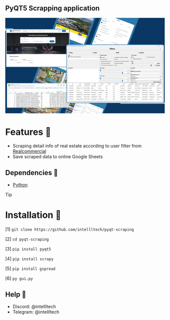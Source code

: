 ## PyQT5 Scrapping application
![Banner](https://github.com/intellltech/pyqt-scraping/blob/main/figures/a.png)


# Features 🤖
- Scraping detail info of real estate according to user filter from [Realcommercial](https://www.realcommercial.com.au/)
- Save scraped data to online Google Sheets

## Dependencies 📃
- [Python](https://www.python.org/downloads/)

> [!TIP]
> # Installation 🔗
>
>
> [1] ```git clone https://github.com/intellltech/pyqt-scraping```
> 
>[2] ```cd pyqt-scraping```
> 
>[3] ```pip install pyqt5```
> 
>[4] ```pip install scrapy```
> 
>[5] ```pip install gspread```
>
>[6] ```py gui.py```

## Help 📮
- Discord: @intellltech
- Telegram: @intellltech
